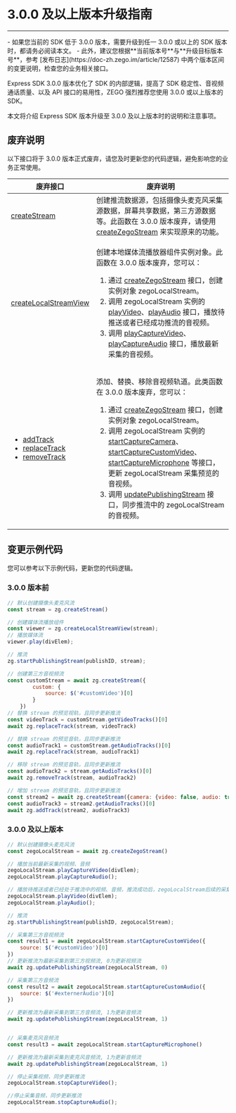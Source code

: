 # 3.0.0 及以上版本升级指南

- - -

<Warning title="注意">
- 如果您当前的 SDK 低于 3.0.0 版本，需要升级到任一 3.0.0 或以上的 SDK 版本时，都请务必阅读本文。
- 此外，建议您根据**当前版本号**与**升级目标版本号**，参考 [发布日志](https://doc-zh.zego.im/article/12587) 中两个版本区间的变更说明，检查您的业务相关接口。
</Warning>

Express SDK 3.0.0 版本优化了 SDK 的内部逻辑，提高了 SDK 稳定性、音视频通话质量、以及 API 接口的易用性，ZEGO 强烈推荐您使用 3.0.0 或以上版本的 SDK。

本文将介绍 Express SDK 版本升级至 3.0.0 及以上版本时的说明和注意事项。

## 废弃说明

以下接口将于 3.0.0 版本正式废弃，请您及时更新您的代码逻辑，避免影响您的业务正常使用。

|废弃接口| 废弃说明|
|--|--|
|[createStream](https://doc-zh.zego.im/article/api?doc=Express_Audio_SDK_API~javascript_web~class~ZegoExpressEngine#create-stream) |创建推流数据源，包括摄像头麦克风采集源数据，屏幕共享数据，第三方源数据等。此函数在 3.0.0 版本废弃，请使用 [createZegoStream](https://doc-zh.zego.im/article/api?doc=Express_Audio_SDK_API~javascript_web~class~ZegoExpressEngine#create-zego-stream) 来实现原来的功能。|
|[createLocalStreamView](https://doc-zh.zego.im/article/api?doc=Express_Audio_SDK_API~javascript_web~class~ZegoExpressEngine#create-local-stream-view) |<p>创建本地媒体流播放器组件实例对象。此函数在 3.0.0 版本废弃，您可以：</p><ol><li>通过 [createZegoStream](https://doc-zh.zego.im/article/api?doc=Express_Audio_SDK_API~javascript_web~class~ZegoExpressEngine#create-zego-stream) 接口，创建实例对象 zegoLocalStream。</li><li>调用 zegoLocalStream 实例的 [playVideo](https://doc-zh.zego.im/article/api?doc=Express_Audio_SDK_API~javascript_web~class~ZegoStreamView#play-video)、[playAudio](https://doc-zh.zego.im/article/api?doc=Express_Audio_SDK_API~javascript_web~class~ZegoStreamView#play-audio) 接口，播放待推送或者已经成功推流的音视频。</li><li>调用 [playCaptureVideo](https://doc-zh.zego.im/article/api?doc=Express_Audio_SDK_API~javascript_web~class~ZegoLocalStream#play-capture-video)、[playCaptureAudio](https://doc-zh.zego.im/article/api?doc=Express_Audio_SDK_API~javascript_web~class~ZegoLocalStream#play-capture-audio) 接口，播放最新采集的音视频。</li></ol>|
|<ul><li>[addTrack](https://doc-zh.zego.im/article/api?doc=Express_Audio_SDK_API~javascript_web~class~ZegoExpressEngine#add-track)</li><li>[replaceTrack](https://doc-zh.zego.im/article/api?doc=Express_Audio_SDK_API~javascript_web~class~ZegoExpressEngine#replace-track)</li><li>[removeTrack](https://doc-zh.zego.im/article/api?doc=Express_Audio_SDK_API~javascript_web~class~ZegoExpressEngine#remove-track)</li></ul>|<p>添加、替换、移除音视频轨道。此类函数在 3.0.0 版本废弃，您可以：</p><ol><li>通过 [createZegoStream](https://doc-zh.zego.im/article/api?doc=Express_Audio_SDK_API~javascript_web~class~ZegoExpressEngine#create-zego-stream) 接口，创建实例对象 zegoLocalStream。</li><li>调用 zegoLocalStream 实例的 [startCaptureCamera](https://doc-zh.zego.im/article/api?doc=Express_Audio_SDK_API~javascript_web~class~ZegoLocalStream#start-capture-camera)、[startCaptureCustomVideo](https://doc-zh.zego.im/article/api?doc=Express_Audio_SDK_API~javascript_web~class~ZegoLocalStream#start-capture-custom-video)、[startCaptureMicrophone](https://doc-zh.zego.im/article/api?doc=Express_Audio_SDK_API~javascript_web~class~ZegoLocalStream#start-capture-microphone) 等接口，更新 zegoLocalStream 采集预览的音视频。</li><li>调用 [updatePublishingStream](https://doc-zh.zego.im/article/api?doc=Express_Audio_SDK_API~javascript_web~class~ZegoExpressEngine#update-publishing-stream) 接口，同步推流中的 zegoLocalStream 的音视频。</li></ol>|


## 变更示例代码

您可以参考以下示例代码，更新您的代码逻辑。

### 3.0.0 版本前

```js
// 默认创建摄像头麦克风流
const stream = zg.createStream()

// 创建媒体流播放组件
const viewer = zg.createLocalStreamView(stream);
// 播放媒体流
viewer.play(divElem);

// 推流
zg.startPublishingStream(publishID, stream);

// 创建第三方音视频流
const customStream = await zg.createStream({
        custom: {
            source: $('#customVideo')[0]
        }
    })
// 替换 stream 的预览视轨，且同步更新推流
const videoTrack = customStream.getVideoTracks()[0]
await zg.replaceTrack(stream, videoTrack)

// 替换 stream 的预览音轨，且同步更新推流
const audioTrack1 = customStream.getAudioTracks()[0]
await zg.replaceTrack(stream, audioTrack1)

// 移除 stream 的预览音轨，且同步更新推流
const audioTrack2 = stream.getAudioTracks()[0]
await zg.removeTrack(stream, audioTrack2)

// 增加 stream 的预览音轨，且同步更新推流
const stream2 = await zg.createStream({camera: {video: false, audio: true}});
const audioTrack3 = stream2.getAudioTracks()[0]
await zg.addTrack(stream2, audioTrack3)
```

### 3.0.0 及以上版本

```js
// 默认创建摄像头麦克风流
const zegoLocalStream = await zg.createZegoStream()

// 播放当前最新采集的视频、音频
zegoLocalStream.playCaptureVideo(divElem);
zegoLocalStream.playCaptureAudio();

// 播放待推送或者已经处于推流中的视频、音频，推流成功后，zegoLocalStream后续的采集不会同步更新到推流，更新需要调用updatePublishingStream
zegoLocalStream.playVideo(divElem);
zegoLocalStream.playAudio();

// 推流
zg.startPublishingStream(publishID, zegoLocalStream);

// 采集第三方音视频流
const result1 = await zegoLocalStream.startCaptureCustomVideo({
    source: $('#customVideo')[0]
})
// 更新推流为最新采集到第三方视频流, 0为更新视频流
await zg.updatePublishingStream(zegoLocalStream, 0)

// 采集第三方音频流
const result2 = await zegoLocalStream.startCaptureCustomAudio({
    source: $('#externerAudio')[0]
})

// 更新推流为最新采集到第三方音频流, 1为更新音频流
await zg.updatePublishingStream(zegoLocalStream, 1)


// 采集麦克风音频流
const result3 = await zegoLocalStream.startCaptureMicrophone()

// 更新推流为最新采集到麦克风音频流, 1为更新音频流
await zg.updatePublishingStream(zegoLocalStream, 1)

// 停止采集视频，同步更新推流
zegoLocalStream.stopCaptureVideo();

//停止采集音频，同步更新推流
zegoLocalStream.stopCaptureAudio();
```

<Content />

